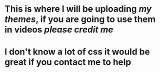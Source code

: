 # This is where I will be uploading *my themes*, if you are going to use them in videos *please credit me*
# I don't know a lot of css it would be great if you contact me to help
